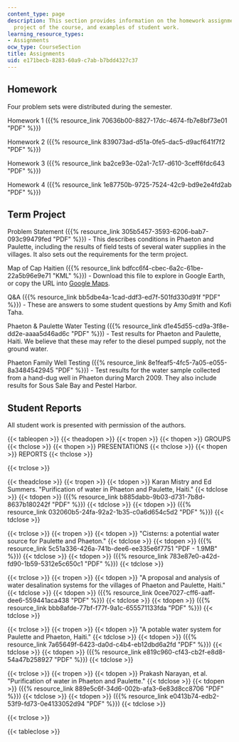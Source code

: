 ```yaml
---
content_type: page
description: This section provides information on the homework assignments and term
  project of the course, and examples of student work.
learning_resource_types:
- Assignments
ocw_type: CourseSection
title: Assignments
uid: e171becb-8283-60a9-c7ab-b7bdd4327c37
---
```


Homework
--------

Four problem sets were distributed during the semester.

Homework 1 ({{% resource_link 70636b00-8827-17dc-4674-fb7e8bf73e01 "PDF" %}})

Homework 2 ({{% resource_link 839073ad-d51a-0fe5-dac5-d9acf641f7f2 "PDF" %}})

Homework 3 ({{% resource_link ba2ce93e-02a1-7c17-d610-3ceff6fdc643 "PDF" %}})

Homework 4 ({{% resource_link 1e87750b-9725-7524-42c9-bd9e2e4fd2ab "PDF" %}})

Term Project
------------

Problem Statement ({{% resource_link 305b5457-3593-6206-bab7-093c99479fed "PDF" %}}) - This describes conditions in Phaeton and Paulette, including the results of field tests of several water supplies in the villages. It also sets out the requirements for the term project.

Map of Cap Haitien ({{% resource_link bdfcc6f4-cbec-6a2c-61be-22a5b96e9e71 "KML" %}}) - Download this file to explore in Google Earth, or copy the URL into [Google Maps](http://maps.google.com/).

Q&A ({{% resource_link bb5dbe4a-1cad-ddf3-ed7f-501fd330d91f "PDF" %}}) - These are answers to some student questions by Amy Smith and Kofi Taha.

Phaeton & Paulette Water Testing ({{% resource_link d1e45d55-cd9a-3f8e-dd2e-aaaa5d46ad6c "PDF" %}}) - Test results for Phaeton and Paulette, Haiti. We believe that these may refer to the diesel pumped supply, not the ground water.

Phaeton Family Well Testing ({{% resource_link 8e1feaf5-4fc5-7a05-e055-8a3484542945 "PDF" %}}) - Test results for the water sample collected from a hand-dug well in Phaeton during March 2009. They also include results for Sous Sale Bay and Pestel Harbor.

Student Reports
---------------

All student work is presented with permission of the authors.

{{< tableopen >}}
{{< theadopen >}}
{{< tropen >}}
{{< thopen >}}
GROUPS
{{< thclose >}}
{{< thopen >}}
PRESENTATIONS
{{< thclose >}}
{{< thopen >}}
REPORTS
{{< thclose >}}

{{< trclose >}}

{{< theadclose >}}
{{< tropen >}}
{{< tdopen >}}
Karan Mistry and Ed Summers. "Purification of water in Phaeton and Paulette, Haiti."
{{< tdclose >}}
{{< tdopen >}}
({{% resource_link b885dabb-9b03-d731-7b8d-8637b180242f "PDF" %}})
{{< tdclose >}}
{{< tdopen >}}
({{% resource_link 032060b5-24fa-92a2-1b35-c0a6d654c5d2 "PDF" %}})
{{< tdclose >}}

{{< trclose >}}
{{< tropen >}}
{{< tdopen >}}
"Cisterns: a potential water source for Paulette and Phaeton."
{{< tdclose >}}
{{< tdopen >}}
({{% resource_link 5c51a336-426a-741b-dee6-ee335e6f7751 "PDF - 1.9MB" %}})
{{< tdclose >}}
{{< tdopen >}}
({{% resource_link 783e87e0-a42d-fd90-1b59-5312e5c650c1 "PDF" %}})
{{< tdclose >}}

{{< trclose >}}
{{< tropen >}}
{{< tdopen >}}
"A proposal and analysis of water desalination systems for the villages of Phaeton and Paulette, Haiti."
{{< tdclose >}}
{{< tdopen >}}
({{% resource_link 0cee7027-cff6-aaff-dee6-559441aca438 "PDF" %}})
{{< tdclose >}}
{{< tdopen >}}
({{% resource_link bbb8afde-77bf-f77f-9a1c-655571133fda "PDF" %}})
{{< tdclose >}}

{{< trclose >}}
{{< tropen >}}
{{< tdopen >}}
"A potable water system for Paulette and Phaeton, Haiti."
{{< tdclose >}}
{{< tdopen >}}
({{% resource_link 7a65649f-6423-da0d-c4b4-eb12dbd6a2fd "PDF" %}})
{{< tdclose >}}
{{< tdopen >}}
({{% resource_link e819c960-cf43-cb2f-e8d8-54a47b258927 "PDF" %}})
{{< tdclose >}}

{{< trclose >}}
{{< tropen >}}
{{< tdopen >}}
Prakash Narayan, et al. "Purification of water in Phaeton and Paulette."
{{< tdclose >}}
{{< tdopen >}}
({{% resource_link 889e5c6f-34d6-002b-afa3-6e83d8cc8706 "PDF" %}})
{{< tdclose >}}
{{< tdopen >}}
({{% resource_link e0413b74-edb2-53f9-fd73-0e4133052d94 "PDF" %}})
{{< tdclose >}}

{{< trclose >}}

{{< tableclose >}}